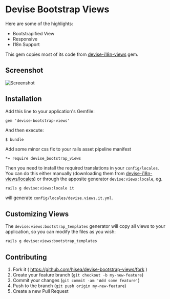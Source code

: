# Devise Bootstrap Views

Here are some of the highlights:

* Bootstrapified View
* Responsive
* I18n Support

This gem copies most of its code from [devise-i18n-views](https://github.com/mcasimir/devise-i18n-views) gem.

## Screenshot
![Screenshot](https://github.com/hisea/devise-bootstrap-views/raw/master/screenshot.png)

## Installation

Add this line to your application's Gemfile:

    gem 'devise-bootstrap-views'

And then execute:

    $ bundle

Add some minor css fix to your rails asset pipeline manifest

    *= require devise_bootstrap_views

Then you need to install the required translations in your `config/locales`. You can do this either manually (downloading them from [devise-i18n-views/locales](https://github.com/mcasimir/devise-i18n-views/tree/master/locales)) or through the apposite generator `devise:views:locale`, eg.

``` sh
rails g devise:views:locale it
```

will generate `config/locales/devise.views.it.yml`.

## Customizing Views

The `devise:views:bootstrap_templates` generator will copy all views to your application, so you can modify the files as you wish:

``` sh
rails g devise:views:bootstrap_templates
```

## Contributing

1. Fork it ( https://github.com/hisea/devise-bootstrap-views/fork )
2. Create your feature branch (`git checkout -b my-new-feature`)
3. Commit your changes (`git commit -am 'Add some feature'`)
4. Push to the branch (`git push origin my-new-feature`)
5. Create a new Pull Request
